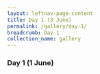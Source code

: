 ```yaml
---
layout: leftnav-page-content
title: Day 1 (3 June)
permalink: /gallery/day-1/
breadcrumb: Day 1
collection_name: gallery
---
```


### **Day 1 (1 June)**
